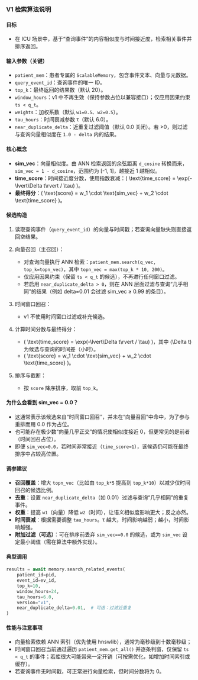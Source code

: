 ### V1 检索算法说明

#### 目标
- 在 ICU 场景中，基于“查询事件”的内容相似度与时间接近度，检索相关事件并排序返回。

#### 输入参数（关键）
- `patient_mem`：患者专属的 `ScalableMemory`，包含事件文本、向量与元数据。
- `query_event_id`：查询事件的唯一 ID。
- `top_k`：最终返回的结果数（默认 20）。
- `window_hours`：v1 中不再生效（保持参数占位以兼容接口）；仅应用因果约束 `ts < q_t`。
- `weights`：加权系数（默认 `w1=0.5`、`w2=0.5`）。
- `tau_hours`：时间衰减参数 τ（默认 6.0）。
- `near_duplicate_delta`：近重复过滤阈值（默认 0.0 关闭）。若 >0，则过滤与查询向量相似度在 `1.0 - delta` 内的结果。

#### 核心概念
- **sim_vec**：向量相似度。由 ANN 检索返回的余弦距离 `d_cosine` 转换而来，`sim_vec = 1 - d_cosine`，范围约为 [-1, 1]，越接近 1 越相似。
- **time_score**：时间接近度分数，使用指数衰减：\( \text{time\_score} = \exp(-\lvert\Delta t\rvert / \tau) \)。
- **最终得分**：\( \text{score} = w_1 \cdot \text{sim\_vec} + w_2 \cdot \text{time\_score} \)。

#### 候选构造
1) 读取查询事件（`query_event_id`）的向量与时间戳；若查询向量缺失则直接返回空结果。

2) 向量召回（主召回）：
   - 对查询向量执行 ANN 检索：`patient_mem.search(q_vec, top_k=topn_vec)`，其中 `topn_vec = max(top_k * 10, 200)`。
   - 仅应用因果约束（保留 `ts < q_t` 的候选），不再进行任何窗口过滤。
   - 若启用 `near_duplicate_delta > 0`，则在 ANN 层面过滤与查询“几乎相同”的结果（例如 delta=0.01 会过滤 sim_vec ≥ 0.99 的条目）。

3) 时间窗口回召：
   - v1 不使用时间窗口过滤或补充候选。

4) 计算时间分数与最终得分：
   - \( \text{time\_score} = \exp(-\lvert\Delta t\rvert / \tau) \)，其中 \(\Delta t\) 为候选与查询的时间差（小时）。
   - \( \text{score} = w_1 \cdot \text{sim\_vec} + w_2 \cdot \text{time\_score} \)。

5) 排序与截断：
   - 按 `score` 降序排序，取前 `top_k`。

#### 为什么会看到 sim_vec = 0.0？
- 这通常表示该候选来自“时间窗口回召”，并未在“向量召回”中命中，为了参与重排而用 0.0 作为占位。
- 也可能存在极少数“向量几乎正交”的情况使相似度接近 0，但更常见的是前者（时间回召占位）。
- 即便 `sim_vec=0.0`，若时间非常接近（`time_score≈1`），该候选仍可能在最终排序中占较高位置。

#### 调参建议
- **召回覆盖**：增大 `topn_vec`（比如由 `top_k*5` 提高到 `top_k*10`）以减少仅时间回召的候选比例。
- **去重**：设置 `near_duplicate_delta`（如 0.01）过滤与查询“几乎相同”的重复事件。
- **权重**：提高 `w1`（向量）降低 `w2`（时间），让语义相似度影响更大；反之亦然。
- **时间衰减**：根据需要调整 `tau_hours`。τ 越大，时间影响越弱；越小，时间影响越强。
- **附加过滤（可选）**：可在排序前丢弃 `sim_vec==0.0` 的候选，或为 `sim_vec` 设定最小阈值（需在算法中额外实现）。

#### 典型调用
```python
results = await memory.search_related_events(
    patient_id=pid,
    event_id=ev_id,
    top_k=10,
    window_hours=24,
    tau_hours=6.0,
    version="v1",
    near_duplicate_delta=0.01,  # 可选：过滤近重复
)
```

#### 性能与注意事项
- 向量检索依赖 ANN 索引（优先使用 hnswlib），通常为毫秒级到十数毫秒级；
- 时间窗口回召当前通过遍历 `patient_mem.get_all()` 并逐条判窗，仅保留 `ts < q_t` 的事件；若库很大可能带来一定开销（可按需优化，如增加时间索引或缓存）。
- 若查询事件无时间戳，可正常进行向量检索，但时间分数将为 0。


